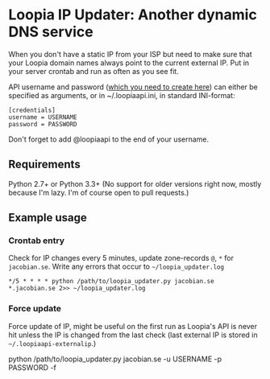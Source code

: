 # Loopia IP Updater: Another dynamic DNS service

When you don't have a static IP from your ISP but need to make sure that your Loopia domain names always point to the current external IP.
Put in your server crontab and run as often as you see fit.

API username and password ([which you need to create here](https://customerzone.loopia.se/settings/loopia-api/)) can either be specified as arguments, or in ~/.loopiaapi.ini, in standard INI-format:

    [credentials]
    username = USERNAME
    password = PASSWORD

Don't forget to add @loopiaapi to the end of your username.

## Requirements

Python 2.7+ or Python 3.3+ (No support for older versions right now, mostly because I'm lazy. I'm of course open to pull requests.)

## Example usage

### Crontab entry

Check for IP changes every 5 minutes, update zone-records `@`, `*` for `jacobian.se`. Write any errors that occur to `~/loopia_updater.log`

    */5 * * * * python /path/to/loopia_updater.py jacobian.se *.jacobian.se 2>> ~/loopia_updater.log

### Force update

Force update of IP, might be useful on the first run as Loopia's API is never hit unless the IP is changed from the last check (last external IP is stored in `~/.loopiaapi-externalip`.)

   python /path/to/loopia_updater.py jacobian.se -u USERNAME -p PASSWORD -f
